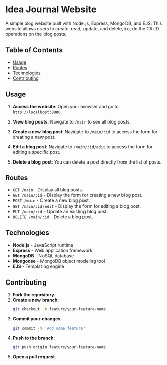 # Idea Journal Website

A simple blog website built with Node.js, Express, MongoDB, and EJS. This website allows users to create, read, update, and delete, i.e, do the CRUD operations on the
blog posts.

## Table of Contents
- [Usage](#usage)
- [Routes](#routes)
- [Technologies](#technologies)
- [Contributing](#contributing)


## Usage

1. **Access the website**:
    Open your browser and go to `http://localhost:8080`.

2. **View blog posts**:
    Navigate to `/main` to see all blog posts.

3. **Create a new blog post**:
    Navigate to `/main/:id` to access the form for creating a new post.

4. **Edit a blog post**:
    Navigate to `/main/:id/edit` to access the form for editing a specific post.

5. **Delete a blog post**:
    You can delete a post directly from the list of posts.

## Routes

- `GET /main` - Display all blog posts.
- `GET /main/:id` - Display the form for creating a new blog post.
- `POST /main` - Create a new blog post.
- `GET /main/:id/edit` - Display the form for editing a blog post.
- `PUT /main/:id` - Update an existing blog post.
- `DELETE /main/:id` - Delete a blog post.

## Technologies

- **Node.js** - JavaScript runtime
- **Express** - Web application framework
- **MongoDB** - NoSQL database
- **Mongoose** - MongoDB object modeling tool
- **EJS** - Templating engine

## Contributing

1. **Fork the repository**.
2. **Create a new branch**:
    ```sh
    git checkout -b feature/your-feature-name
    ```
3. **Commit your changes**:
    ```sh
    git commit -m 'Add some feature'
    ```
4. **Push to the branch**:
    ```sh
    git push origin feature/your-feature-name
    ```
5. **Open a pull request**.

